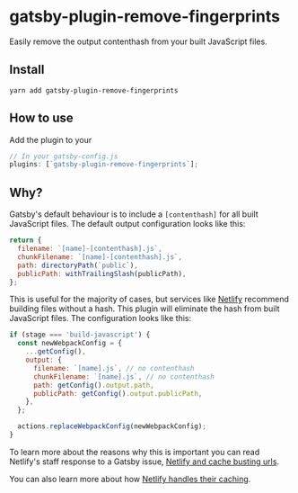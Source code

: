 # gatsby-plugin-remove-fingerprints

Easily remove the output contenthash from your built JavaScript files.

## Install

`yarn add gatsby-plugin-remove-fingerprints`

## How to use

Add the plugin to your

```js
// In your gatsby-config.js
plugins: [`gatsby-plugin-remove-fingerprints`];
```

## Why?

Gatsby's default behaviour is to include a `[contenthash]` for all built JavaScript files. The default output configuration looks like this:

```js
return {
  filename: `[name]-[contenthash].js`,
  chunkFilename: `[name]-[contenthash].js`,
  path: directoryPath(`public`),
  publicPath: withTrailingSlash(publicPath),
};
```

This is useful for the majority of cases, but services like [Netlify](https://netlify.com) recommend building files without a hash. This plugin will eliminate the hash from built JavaScript files. The configuration looks like this:

```js
if (stage === 'build-javascript') {
  const newWebpackConfig = {
    ...getConfig(),
    output: {
      filename: `[name].js`, // no contenthash
      chunkFilename: `[name].js`, // no contenthash
      path: getConfig().output.path,
      publicPath: getConfig().output.publicPath,
    },
  };

  actions.replaceWebpackConfig(newWebpackConfig);
}
```

To learn more about the reasons why this is important you can read Netlify's staff response to a Gatsby issue, [Netlify and cache busting urls](https://github.com/gatsbyjs/gatsby/issues/11961).

You can also learn more about how [Netlify handles their caching](https://www.netlify.com/blog/2017/02/23/better-living-through-caching/).
